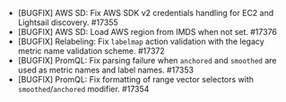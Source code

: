 * [BUGFIX] AWS SD: Fix AWS SDK v2 credentials handling for EC2 and Lightsail discovery. #17355
* [BUGFIX] AWS SD: Load AWS region from IMDS when not set. #17376
* [BUGFIX] Relabeling: Fix `labelmap` action validation with the legacy metric name validation scheme. #17372
* [BUGFIX] PromQL: Fix parsing failure when `anchored` and `smoothed` are used as metric names and label names. #17353
* [BUGFIX] PromQL: Fix formatting of range vector selectors with `smoothed`/`anchored` modifier. #17354
